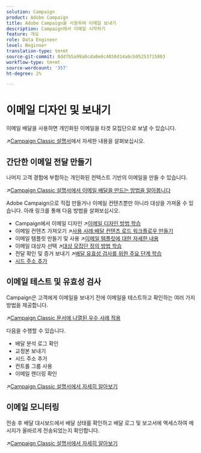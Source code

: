 ```yaml
---
solution: Campaign
product: Adobe Campaign
title: Adobe Campaign을 사용하여 이메일 보내기
description: Campaign에서 이메일 시작하기
feature: 개요
role: Data Engineer
level: Beginner
translation-type: tm+mt
source-git-commit: 8dd7b5a99a0cda0e0c4850d14a6cb95253715803
workflow-type: tm+mt
source-wordcount: '357'
ht-degree: 2%

---
```


# 이메일 디자인 및 보내기

이메일 배달을 사용하면 개인화된 이메일을 타겟 모집단으로 보낼 수 있습니다.

:arrow_upper_right:[Campaign Classic 설명서](https://experienceleague.adobe.com/docs/campaign-classic/using/sending-messages/sending-emails/about-email-channel.html)에서 자세한 내용을 살펴보십시오.

## 간단한 이메일 전달 만들기

나머지 고객 경험에 부합하는 개인화된 컨텍스트 기반의 이메일을 만들 수 있습니다.

:arrow_upper_right:[Campaign Classic 설명서에서 이메일 배달을 만드는 방법을 알아봅니다](https://experienceleague.adobe.com/docs/campaign-classic/using/designing-content/editing-html-content/use-case--creating-an-email-delivery.html)

Adobe Campaign으로 직접 만들거나 이메일 컨텐츠뿐만 아니라 대상을 가져올 수 있습니다. 아래 링크를 통해 다음 방법을 살펴보십시오.

* Campaign에서 이메일 디자인
:arrow_upper_right:[이메일 디자인 방법 학습](https://experienceleague.adobe.com/docs/campaign-classic/using/sending-messages/sending-emails/defining-the-email-content.html)
* 이메일 컨텐츠 가져오기
:arrow_upper_right:[사용 사례:배달 컨텐츠 로드 워크플로우 만들기](https://experienceleague.adobe.com/docs/campaign-classic/using/automating-with-workflows/use-cases/deliveries/loading-delivery-content.html)
* 이메일 템플릿 만들기 및 사용
:arrow_upper_right:[이메일 템플릿에 대한 자세한 내용](https://experienceleague.adobe.com/docs/campaign-classic/using/sending-messages/using-delivery-templates/about-templates.html)
* 이메일 대상자 선택
:arrow_upper_right:[대상 모집단 정의 방법 학습](https://experienceleague.adobe.com/docs/campaign-classic/using/sending-messages/key-steps-when-creating-a-delivery/steps-defining-the-target-population.html)
* 전달 확인 및 증거 보내기
:arrow_upper_right:[배달 유효성 검사를 위한 주요 단계 학습](https://experienceleague.adobe.com/docs/campaign-classic/using/sending-messages/key-steps-when-creating-a-delivery/steps-validating-the-delivery.html)
* [시드 주소 추가](https://experienceleague.adobe.com/docs/campaign-classic/using/sending-messages/using-seed-addresses/about-seed-addresses.html)

## 이메일 테스트 및 유효성 검사

Campaign은 고객에게 이메일을 보내기 전에 이메일을 테스트하고 확인하는 여러 가지 방법을 제공합니다.

:arrow_upper_right:[Campaign Classic 문서에 나열된 우수 사례 적용](https://experienceleague.adobe.com/docs/campaign-classic/using/sending-messages/key-steps-when-creating-a-delivery/delivery-bestpractices/check-before-sending.html)

다음을 수행할 수 있습니다.

* 배달 분석 로그 확인
* 교정본 보내기
* 시드 주소 추가
* 컨트롤 그룹 사용
* 이메일 렌더링 확인

:arrow_upper_right:[Campaign Classic 설명서에서 자세히 알아보기](https://experienceleague.adobe.com/docs/campaign-classic/using/sending-messages/key-steps-when-creating-a-delivery/steps-validating-the-delivery.html)

## 이메일 모니터링

전송 후 배달 대시보드에서 배달 상태를 확인하고 배달 로그 및 보고서에 액세스하여 메시지가 올바르게 전송되었는지 확인합니다.

:arrow_upper_right:[Campaign Classic 설명서에서 자세히 알아보기](https://experienceleague.adobe.com/docs/campaign-classic/using/sending-messages/key-steps-when-creating-a-delivery/delivery-bestpractices/track-and-monitor.html)

